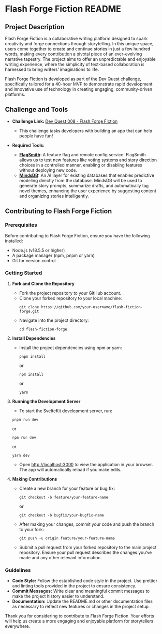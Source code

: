 # Flash Forge Fiction README

## Project Description

Flash Forge Fiction is a collaborative writing platform designed to spark creativity and forge connections through storytelling. In this unique space, users come together to create and continue stories in just a few hundred words, making every contribution a pivotal piece of an ever-evolving narrative tapestry. The project aims to offer an unpredictable and enjoyable writing experience, where the simplicity of text-based collaboration is harnessed to bring writers' imaginations to life.

Flash Forge Fiction is developed as part of the Dev Quest challenge, specifically tailored for a 40-hour MVP to demonstrate rapid development and innovative use of technology in creating engaging, community-driven platforms.

## Challenge and Tools

- **Challenge Link:** [Dev Quest 008 - Flash Forge Fiction](https://quine.notion.site/008-Devs-just-wanna-have-fun-224ef86c2dd143b1873c49c8edd3e316)

  - This challenge tasks developers with building an app that can help people have fun!

- **Required Tools:**
  - **[FlagSmith](https://flagsmith.com/):** A feature flag and remote config service. FlagSmith allows us to test new features like voting systems and story direction choices in a controlled manner, enabling or disabling features without deploying new code.
  - **[MindsDB](https://www.mindsdb.com/):** An AI layer for existing databases that enables predictive modeling directly from the database. MindsDB will be used to generate story prompts, summarize drafts, and automatically tag novel themes, enhancing the user experience by suggesting content and organizing stories intelligently.

## Contributing to Flash Forge Fiction

### Prerequisites

Before contributing to Flash Forge Fiction, ensure you have the following installed:

- Node.js (v18.5.5 or higher)
- A package manager (npm, pnpm or yarn)
- Git for version control

### Getting Started

1. **Fork and Clone the Repository**

   - Fork the project repository to your GitHub account.
   - Clone your forked repository to your local machine:
     ```
     git clone https://github.com/your-username/flash-fiction-forge.git
     ```
   - Navigate into the project directory:
     ```
     cd flash-fiction-forge
     ```

2. **Install Dependencies**

   - Install the project dependencies using npm or yarn:
     ```
     pnpm install
     ```
     or
     ```
     npm install
     ```
     or
     ```
     yarn
     ```

3. **Running the Development Server**

   - To start the SvelteKit development server, run:

   ```
   pnpm run dev
   ```

   or

   ```
   npm run dev
   ```

   or

   ```
   yarn dev
   ```

   - Open [http://localhost:3000](http://localhost:3000) to view the application in your browser. The app will automatically reload if you make edits.

4. **Making Contributions**
   - Create a new branch for your feature or bug fix:
     ```
     git checkout -b feature/your-feature-name
     ```
     or
     ```
     git checkout -b bugfix/your-bugfix-name
     ```
   - After making your changes, commit your code and push the branch to your fork:
     ```
     git push -u origin feature/your-feature-name
     ```
   - Submit a pull request from your forked repository to the main project repository. Ensure your pull request describes the changes you've made and any other relevant information.

### Guidelines

- **Code Style:** Follow the established code style in the project. Use prettier and linting tools provided in the project to ensure consistency.
- **Commit Messages:** Write clear and meaningful commit messages to make the project history easier to understand.
- **Documentation:** Update the README.md or other documentation files as necessary to reflect new features or changes in the project setup.

Thank you for considering to contribute to Flash Forge Fiction. Your efforts will help us create a more engaging and enjoyable platform for storytellers everywhere.
